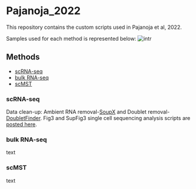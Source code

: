 # Pajanoja_2022
This repository contains the custom scripts used in Pajanoja et al, 2022.

Samples used for each method is represented below:
![intr](https://user-images.githubusercontent.com/52651343/187209619-338a2812-0bca-4116-be55-ed3a593ad595.png)

## Methods
- [scRNA-seq](#scRNA-seq)
- [bulk RNA-seq](#bulk-RNA-seq)
- [scMST](#scMST)


### scRNA-seq
Data clean-up: Ambient RNA removal-[SoupX](https://github.com/constantAmateur/SoupX) and Doublet removal-[DoubletFinder](https://github.com/chris-mcginnis-ucsf/DoubletFinder).
Fig3 and SupFig3 single cell sequencing analysis scripts are [posted here](https://github.com/KerosuoLab/Pajanoja_2022/blob/main/scRNAseq_cluster%20and%20subset.R). 

### bulk RNA-seq
text



### scMST
text
